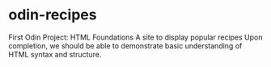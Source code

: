 # odin-recipes
First Odin Project: HTML Foundations
A site to display popular recipes
Upon completion, we should be able to demonstrate basic understanding of HTML syntax and structure.